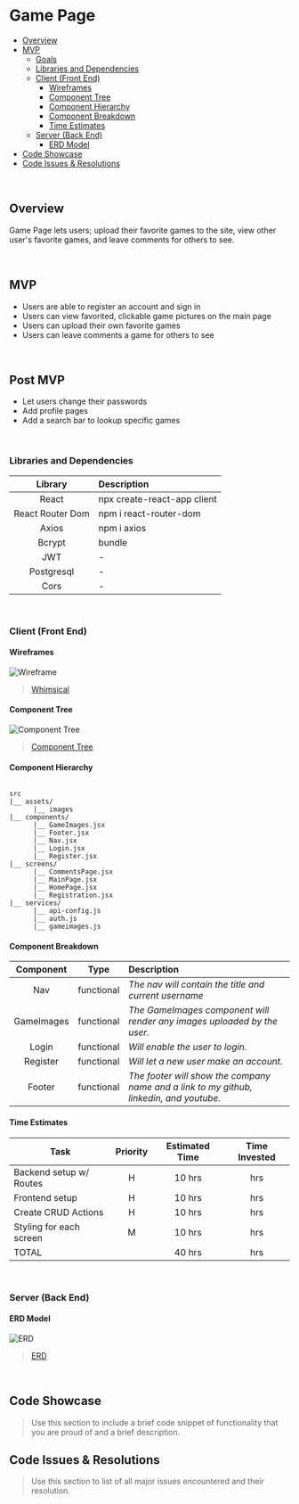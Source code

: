# Game Page

- [Overview](#overview)
- [MVP](#mvp)
  - [Goals](#goals) 
  - [Libraries and Dependencies](#libraries-and-dependencies)
  - [Client (Front End)](#client-front-end)
    - [Wireframes](#wireframes)
    - [Component Tree](#component-tree)
    - [Component Hierarchy](#component-hierarchy)
    - [Component Breakdown](#component-breakdown)
    - [Time Estimates](#time-estimates)
  - [Server (Back End)](#server-back-end)
    - [ERD Model](#erd-model)
- [Code Showcase](#code-showcase)
- [Code Issues & Resolutions](#code-issues--resolutions)

<br>

## Overview

Game Page lets users; upload their favorite games to the site, view other user's favorite games, and leave comments for others to see.

<br>

## MVP

- Users are able to register an account and sign in
- Users can view favorited, clickable game pictures on the main page
- Users can upload their own favorite games
- Users can leave comments a game for others to see

<br>

## Post MVP

- Let users change their passwords
- Add profile pages
- Add a search bar to lookup specific games

<br>

### Libraries and Dependencies

|     Library      | Description                                |
| :--------------: | :----------------------------------------- |
|      React       | npx create-react-app client |
|   React Router Dom   | npm i react-router-dom |
| Axios | npm i axios |
|     Bcrypt      | bundle |
|  JWT  | - |
|  Postgresql  | - |
|  Cors  | - |


<br>

### Client (Front End)

#### Wireframes

<img src="https://github.com/Obsidian609/tobecontinued/blob/main/assets/Screenshot (35).png" alt="Wireframe">

> <a href="https://whimsical.com/V6dYWhoD8YpwsHFnkWB14N">Whimsical</a>

#### Component Tree

<img src="https://github.com/Obsidian609/tobecontinued/blob/main/assets/Screenshot (38).png" alt="Component Tree">

> <a href="https://whimsical.com/DdqVP7k6gXAFa19fttDLqT">Component Tree</a>

#### Component Hierarchy

``` structure

src
|__ assets/
      |__ images
|__ components/
      |__ GameImages.jsx
      |__ Footer.jsx
      |__ Nav.jsx
      |__ Login.jsx
      |__ Register.jsx
|__ screens/
      |__ CommentsPage.jsx
      |__ MainPage.jsx
      |__ HomePage.jsx
      |__ Registration.jsx
|__ services/
      |__ api-config.js
      |__ auth.js
      |__ gameimages.js
```

#### Component Breakdown

|  Component   |    Type    | Description                                                      |
| :----------: | :--------: | :--------------------------------------------------------------- |
|    Nav    | functional | _The nav will contain the title and current username_               |
|  GameImages  | functional | _The GameImages component will render any images uploaded by the user._       |
|   Login    |   functional    | _Will enable the user to login._      |
| Register | functional | _Will let a new user make an account._                 |
|    Footer    | functional | _The footer will show the company name and a link to my github, linkedin, and youtube._ |

#### Time Estimates

| Task                | Priority | Estimated Time | Time Invested |
| ------------------- | :------: | :------------: | :-----------: |
| Backend setup w/ Routes    |    H     |     10 hrs      |      hrs     |
| Frontend setup |    H     |     10 hrs      |      hrs     |
| Create CRUD Actions |    H     |     10 hrs      |      hrs     |
| Styling for each screen |    M     |     10 hrs      |      hrs     |
| TOTAL               |          |     40 hrs      |      hrs     |

<br>

### Server (Back End)

#### ERD Model

<img src="https://github.com/Obsidian609/tobecontinued/blob/main/assets/Screenshot (39).png" alt="ERD">

> <a href="https://drive.google.com/file/d/1objnch9mzVW8NMZ6QdCJhyT3PN8D8hqY/view?usp=sharing">ERD</a>

<br>

## Code Showcase

> Use this section to include a brief code snippet of functionality that you are proud of and a brief description.

## Code Issues & Resolutions

> Use this section to list of all major issues encountered and their resolution.
                